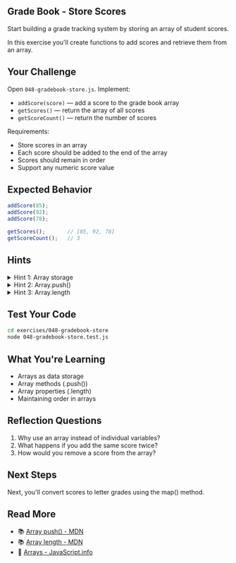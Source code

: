 ## Grade Book - Store Scores

Start building a grade tracking system by storing an array of student scores.

In this exercise you'll create functions to add scores and retrieve them from an array.

## Your Challenge

Open `048-gradebook-store.js`. Implement:
- `addScore(score)` — add a score to the grade book array
- `getScores()` — return the array of all scores
- `getScoreCount()` — return the number of scores

Requirements:
- Store scores in an array
- Each score should be added to the end of the array
- Scores should remain in order
- Support any numeric score value

## Expected Behavior

```javascript
addScore(85);
addScore(92);
addScore(78);

getScores();       // [85, 92, 78]
getScoreCount();   // 3
```

## Hints

<details>
<summary>Hint 1: Array storage</summary>

Create an array at module level to store scores.

</details>

<details>
<summary>Hint 2: Array.push()</summary>

Use the `.push()` method to add scores to the array.

</details>

<details>
<summary>Hint 3: Array.length</summary>

Use the `.length` property to count scores.

</details>

## Test Your Code

```bash
cd exercises/048-gradebook-store
node 048-gradebook-store.test.js
```

## What You're Learning

- Arrays as data storage
- Array methods (.push())
- Array properties (.length)
- Maintaining order in arrays

## Reflection Questions

1. Why use an array instead of individual variables?
2. What happens if you add the same score twice?
3. How would you remove a score from the array?

## Next Steps

Next, you'll convert scores to letter grades using the map() method.

## Read More

- 📚 [Array push() - MDN](https://developer.mozilla.org/en-US/docs/Web/JavaScript/Reference/Global_Objects/Array/push)
- 📚 [Array length - MDN](https://developer.mozilla.org/en-US/docs/Web/JavaScript/Reference/Global_Objects/Array/length)
- 📖 [Arrays - JavaScript.info](https://javascript.info/array)